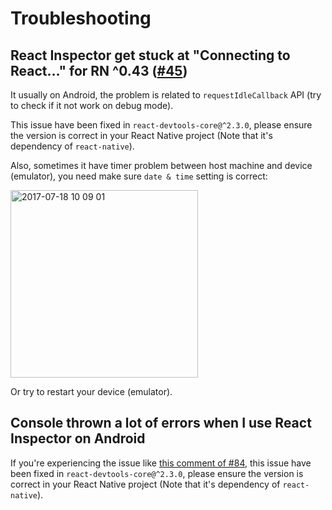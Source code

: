 # Troubleshooting

## React Inspector get stuck at "Connecting to React…" for RN ^0.43 ([#45](https://github.com/jhen0409/react-native-debugger/issues/45))

It usually on Android, the problem is related to `requestIdleCallback` API (try to check if it not work on debug mode).

This issue have been fixed in `react-devtools-core@^2.3.0`, please ensure the version is correct in your React Native project (Note that it's dependency of `react-native`).

Also, sometimes it have timer problem between host machine and device (emulator), you need make sure `date & time` setting is correct:

<img width="300" alt="2017-07-18 10 09 01" src="https://user-images.githubusercontent.com/3001525/28492059-3c6957ea-6f2e-11e7-8901-8f4431f67a71.png">

Or try to restart your device (emulator).

## Console thrown a lot of errors when I use React Inspector on Android

If you're experiencing the issue like [this comment of #84](https://github.com/jhen0409/react-native-debugger/issues/84#issuecomment-304611817), this issue have been fixed in `react-devtools-core@^2.3.0`, please ensure the version is correct in your React Native project (Note that it's dependency of `react-native`).
